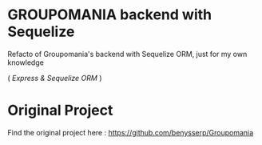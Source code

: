 # GROUPOMANIA backend with Sequelize

Refacto of Groupomania's backend with Sequelize ORM, just for my own knowledge

( *Express & Sequelize ORM* )

# Original Project

Find the original project here : https://github.com/benysserp/Groupomania

